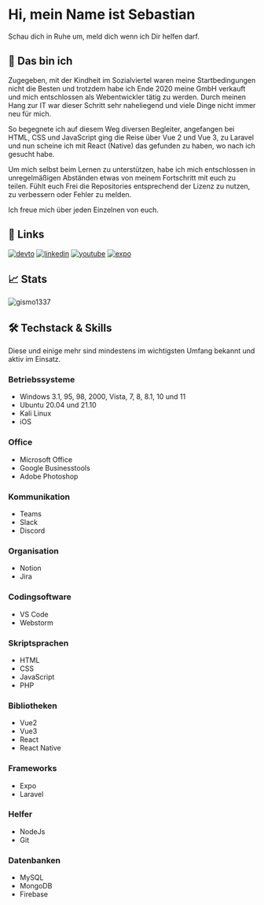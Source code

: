 
 # Hi, mein Name ist Sebastian
Schau dich in Ruhe um, meld dich wenn ich Dir helfen darf.


## 🚀 Das bin ich 
Zugegeben, mit der Kindheit im Sozialviertel waren meine Startbedingungen nicht die Besten und trotzdem habe ich Ende 2020 meine GmbH verkauft und mich entschlossen als Webentwickler tätig zu werden. Durch meinen Hang zur IT war dieser Schritt sehr naheliegend und viele Dinge nicht immer neu für mich.

So begegnete ich auf diesem Weg diversen Begleiter, angefangen bei HTML, CSS und JavaScript ging die Reise über Vue 2 und Vue 3, zu Laravel und nun scheine ich mit React (Native) das gefunden zu haben, wo nach ich gesucht habe.

Um mich selbst beim Lernen zu unterstützen, habe ich mich entschlossen in unregelmäßigen Abständen etwas von meinem Fortschritt mit euch zu teilen. Fühlt euch Frei die Repositories entsprechend der Lizenz zu nutzen, zu verbessern oder Fehler zu melden. 

Ich freue mich über jeden Einzelnen von euch.

## 🔗 Links
[![devto](https://img.shields.io/badge/dev.to-000?style=for-the-badge&logo=dev.to&logoColor=white)](https://dev.to/gismo1337)
[![linkedin](https://img.shields.io/badge/linkedin-0A66C2?style=for-the-badge&logo=linkedin&logoColor=white)](https://www.linkedin.com/in/sebastianrichter1337/)
[![youtube](https://img.shields.io/badge/youtube-f70025?style=for-the-badge&logo=youtube&logoColor=white)](https://www.youtube.com/gismo1337dev)
[![expo](https://img.shields.io/badge/expo-000000?style=for-the-badge&logo=expo&logoColor=white)](https://expo.dev/@g1sm0?tab=snacks)


## 📈 Stats
<p><img align="center" src="https://github-readme-streak-stats.herokuapp.com/?user=gismo1337&" alt="gismo1337" /></p>

## 🛠 Techstack & Skills
Diese und einige mehr sind mindestens im wichtigsten Umfang bekannt und aktiv im Einsatz.

### Betriebssysteme
- Windows 3.1, 95, 98, 2000, Vista, 7, 8, 8.1, 10 und 11 
- Ubuntu 20.04 und 21.10 
- Kali Linux 
- iOS

### Office
- Microsoft Office 
- Google Businesstools 
- Adobe Photoshop 

### Kommunikation
- Teams 
- Slack 
- Discord 

### Organisation
- Notion
- Jira 

### Codingsoftware
- VS Code 
- Webstorm 

### Skriptsprachen
- HTML 
- CSS 
- JavaScript 
- PHP  

### Bibliotheken
- Vue2  
- Vue3 
- React 
- React Native 

### Frameworks
- Expo 
- Laravel

### Helfer
- NodeJs
- Git

### Datenbanken
- MySQL
- MongoDB
- Firebase




